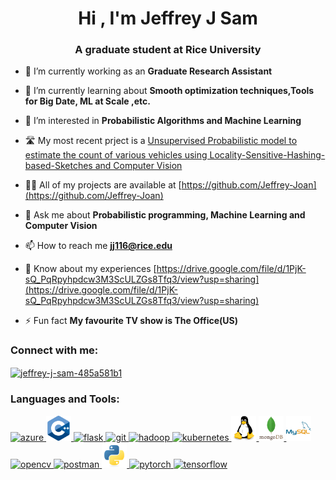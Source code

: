 <h1 align="center">Hi , I'm Jeffrey J Sam</h1>
<h3 align="center">A graduate student at Rice University</h3>

- 🥼 I’m currently working as an **Graduate Research Assistant**

- 🌱 I’m currently learning about **Smooth optimization techniques,Tools for Big Date, ML at Scale ,etc.**

- 🔭 I’m interested in **Probabilistic Algorithms and Machine Learning**

- 🛣 My most recent prject is a [Unsupervised Probabilistic model to estimate the count of various vehicles using Locality-Sensitive-Hashing-based-Sketches and Computer Vision](https://github.com/Jeffrey-Joan/Locality-Sensitive-Hashing-based-Sketches)

- 👨‍💻 All of my projects are available at [https://github.com/Jeffrey-Joan](https://github.com/Jeffrey-Joan)

- 💬 Ask me about **Probabilistic programming, Machine Learning and Computer Vision**

- 📫 How to reach me **jj116@rice.edu**

- 📄 Know about my experiences [https://drive.google.com/file/d/1PjK-sQ_PqRpyhpdcw3M3ScULZGs8Tfq3/view?usp=sharing](https://drive.google.com/file/d/1PjK-sQ_PqRpyhpdcw3M3ScULZGs8Tfq3/view?usp=sharing)

- ⚡ Fun fact **My favourite TV show is The Office(US)**

<h3 align="left">Connect with me:</h3>
<p align="left">
<a href="https://linkedin.com/in/jeffrey-j-sam-485a581b1" target="blank"><img align="center" src="https://raw.githubusercontent.com/rahuldkjain/github-profile-readme-generator/master/src/images/icons/Social/linked-in-alt.svg" alt="jeffrey-j-sam-485a581b1" height="30" width="40" /></a>
</p>

<h3 align="left">Languages and Tools:</h3>
<p align="left"> <a href="https://azure.microsoft.com/en-in/" target="_blank" rel="noreferrer"> <img src="https://www.vectorlogo.zone/logos/microsoft_azure/microsoft_azure-icon.svg" alt="azure" width="40" height="40"/> </a> <a href="https://www.w3schools.com/cpp/" target="_blank" rel="noreferrer"> <img src="https://raw.githubusercontent.com/devicons/devicon/master/icons/cplusplus/cplusplus-original.svg" alt="cplusplus" width="40" height="40"/> </a> <a href="https://flask.palletsprojects.com/" target="_blank" rel="noreferrer"> <img src="https://www.vectorlogo.zone/logos/pocoo_flask/pocoo_flask-icon.svg" alt="flask" width="40" height="40"/> </a> <a href="https://git-scm.com/" target="_blank" rel="noreferrer"> <img src="https://www.vectorlogo.zone/logos/git-scm/git-scm-icon.svg" alt="git" width="40" height="40"/> </a> <a href="https://hadoop.apache.org/" target="_blank" rel="noreferrer"> <img src="https://www.vectorlogo.zone/logos/apache_hadoop/apache_hadoop-icon.svg" alt="hadoop" width="40" height="40"/> </a> <a href="https://kubernetes.io" target="_blank" rel="noreferrer"> <img src="https://www.vectorlogo.zone/logos/kubernetes/kubernetes-icon.svg" alt="kubernetes" width="40" height="40"/> </a> <a href="https://www.linux.org/" target="_blank" rel="noreferrer"> <img src="https://raw.githubusercontent.com/devicons/devicon/master/icons/linux/linux-original.svg" alt="linux" width="40" height="40"/> </a> <a href="https://www.mongodb.com/" target="_blank" rel="noreferrer"> <img src="https://raw.githubusercontent.com/devicons/devicon/master/icons/mongodb/mongodb-original-wordmark.svg" alt="mongodb" width="40" height="40"/> </a> <a href="https://www.mysql.com/" target="_blank" rel="noreferrer"> <img src="https://raw.githubusercontent.com/devicons/devicon/master/icons/mysql/mysql-original-wordmark.svg" alt="mysql" width="40" height="40"/> </a> <a href="https://opencv.org/" target="_blank" rel="noreferrer"> <img src="https://www.vectorlogo.zone/logos/opencv/opencv-icon.svg" alt="opencv" width="40" height="40"/> </a> <a href="https://postman.com" target="_blank" rel="noreferrer"> <img src="https://www.vectorlogo.zone/logos/getpostman/getpostman-icon.svg" alt="postman" width="40" height="40"/> </a> <a href="https://www.python.org" target="_blank" rel="noreferrer"> <img src="https://raw.githubusercontent.com/devicons/devicon/master/icons/python/python-original.svg" alt="python" width="40" height="40"/> </a> <a href="https://pytorch.org/" target="_blank" rel="noreferrer"> <img src="https://www.vectorlogo.zone/logos/pytorch/pytorch-icon.svg" alt="pytorch" width="40" height="40"/> </a> <a href="https://www.tensorflow.org" target="_blank" rel="noreferrer"> <img src="https://www.vectorlogo.zone/logos/tensorflow/tensorflow-icon.svg" alt="tensorflow" width="40" height="40"/> </a> </p>
